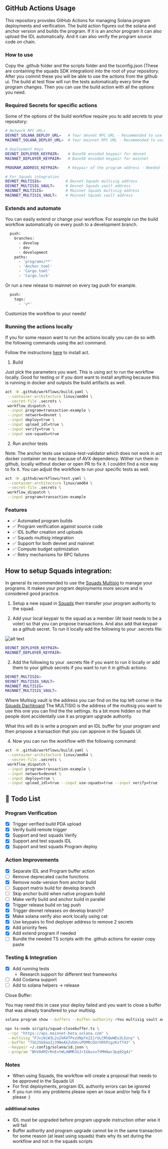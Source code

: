 ## GitHub Actions Usage

This repository provides GitHub Actions for managing Solana program deployments and verification. The build action figures out the solana and anchor version and builds the program. If it is an anchor program it can also upload the IDL automatically. And it can also verify the program source code on chain.

### How to use

Copy the .github folder and the scripts folder and the tsconfig.json (These are containing the squads SDK integration) into the root of your repository. After you commit these you will be able to use the actions from the github ui.
The build at test flow will run the tests automatically every time the program changes.
Then you can use the build action with all the options you need.

### Required Secrets for specific actions

Some of the options of the build workflow require you to add secrets to your repository:

```bash
# Network RPC URLs
DEVNET_SOLANA_DEPLOY_URL=   # Your devnet RPC URL - Recommended to use a payed RPC url
MAINNET_SOLANA_DEPLOY_URL=  # Your mainnet RPC URL - Recommended to use a payed RPC url

# Deployment Keys
DEVNET_DEPLOYER_KEYPAIR=    # Base58 encoded keypair for devnet
MAINNET_DEPLOYER_KEYPAIR=   # Base58 encoded keypair for mainnet

PROGRAM_ADDRESS_KEYPAIR=    # Keypair of the program address - Needed for initial deploy and for native programs to find the program address

# For Squads integration
DEVNET_MULTISIG=           # Devnet Squads multisig address
DEVNET_MULTISIG_VAULT=     # Devnet Squads vault address
MAINNET_MULTISIG=          # Mainnet Squads multisig address
MAINNET_MULTISIG_VAULT=    # Mainnet Squads vault address
```

### Extends and automate

You can easily extend or change your workflow. For example run the build workflow automatically on every push to a development branch.

```bash
  push:
    branches:
      - develop
      - dev
      - development
    paths:
      - 'programs/**'
      - 'Anchor.toml'
      - 'Cargo.toml'
      - 'Cargo.lock'
```

Or run a new release to mainnet on every tag push for example.

```bash
  push:
    tags:
      - 'v*'
```

Customize the workflow to your needs!

### Running the actions locally

If you for some reason want to run the actions locally you can do so with the following commands using the act command.

Follow the instructions [here](https://nektosact.com/installation/index.html) to install act.

1. Build

Just pick the parameters you want. This is using act to run the workflow locally. Good for testing or if you dont want to install anything because this is running in docker and outputs the build artifacts as well.

```bash
act -W .github/workflows/build.yaml \
 --container-architecture linux/amd64 \
 --secret-file .secrets \
 workflow_dispatch \
 --input program=transaction-example \
 --input network=devnet \
 --input deploy=true \
 --input upload_idl=true \
 --input verify=true \
 --input use-squads=true
```

2. Run anchor tests

Note: The anchor tests use solana-test-validator which does not work in act docker container on mac because of AVX dependency. Wither run them in github, locally without docker or open PR to fix it. I couldnt find a nice way to fix it.
You can adjust the workflow to run your specific tests as well.

```bash
act -W .github/workflows/test.yaml \
 --container-architecture linux/amd64 \
 --secret-file .secrets \
 workflow_dispatch \
 --input program=transaction-example
```

### Features

- ✅ Automated program builds
- ✅ Program verification against source code
- ✅ IDL buffer creation and uploads
- ✅ Squads multisig integration
- ✅ Support for both devnet and mainnet
- ✅ Compute budget optimization
- ✅ Retry mechanisms for RPC failures

## How to setup Squads integration:

In general its recommended to use the [Squads Multisig](https://docs.squads.so/squads-cli/overview) to manage your programs.
It makes your program deployments more secure and is considered good practice.

1. Setup a new squad in [Squads](https://v4.squads.so/squads/) then transfer your program authority to the squad.

2. Add your local keypair to the squad as a member (At least needs to be a voter) so that you can propose transactions. And also add that keypair as a github secret.
   To run it locally add the following to your .secrets file:

![alt text](image.png)

```bash
DEVNET_DEPLOYER_KEYPAIR=
MAINNET_DEPLOYER_KEYPAIR=
```

2. Add the following to your .secrets file if you want to run it locally or add them to your github secrets if you want to run it in github actions:

```bash
DEVNET_MULTISIG=
DEVNET_MULTISIG_VAULT=
MAINNET_MULTISIG=
MAINNET_MULTISIG_VAULT=
```

Where Multisig vault is the address you can find on the top left corner in the [Squads Dachboard](https://v4.squads.so/squads/)
The MULTISIG is the address of the multisig you want to use this one you can find the the settings. Its a bit more hidden so that people dont accidentally use it as program upgrade authority.

What this will do is write a program and an IDL buffer for your program and then propose a transaction that you can approve in the Squads UI.

4. Now you can run the workflow with the following command:

```bash
act -W .github/workflows/build.yaml \
 --container-architecture linux/amd64 \
 --secret-file .secrets \
 workflow_dispatch \
 --input program=transaction-example \
 --input network=devnet \
 --input deploy=true \
 --input upload_idl=true --input use-squads=true --input verify=true
```

## 📝 Todo List

### Program Verification

- [x] Trigger verified build PDA upload
- [x] Verify build remote trigger
- [x] Support and test squads Verify
- [x] Support and test squads IDL
- [x] Support and test squads Program deploy

### Action Improvements

- [x] Separate IDL and Program buffer action
- [ ] Remove deprecated cache functions
- [x] Remove node-version from anchor build
- [ ] Support matrix build for develop branch
- [ ] Skip anchor build when native program build
- [ ] Make verify build and anchor build in parallel
- [x] Trigger release build on tag push
- [x] Trigger devnet releases on develop branch?
- [x] Make solana verify also work locally using cat
- [x] Use keypairs to find deployer address to remove 2 secrets
- [x] Add priority fees
- [x] Add extend program if needed
- [ ] Bundle the needed TS scripts with the .github actions for easier copy paste

### Testing & Integration

- [x] Add running tests
  - Research support for different test frameworks
- [ ] Add Codama support
- [ ] Add to solana helpers -> release

Close Buffer:

You may need this in case your deploy failed and you want to close a buffer that was already transfered to your multisig.

```bash
solana program show --buffers --buffer-authority <You multisig vault address>

npx ts-node scripts/squad-closebuffer.ts \
 --rpc "https://api.mainnet-beta.solana.com" \
 --multisig "FJviNjW3L2u2kR4TPxzUNpfe2ZjrULCRhQwWEu3LGzny" \
 --buffer "7SGJSG8aoZj39NeAkZvbUvsPDMRcUUrhRhPzgzKv7743" \
 --keypair ~/.config/solana/id.json \
 --program "BhV84MZrRnEvtWLdWMRJGJr1GbusxfVMHAwc3pq92g4z"
```

### Notes

- When using Squads, the workflow will create a proposal that needs to be approved in the Squads UI
- For first deployments, program IDL authority errors can be ignored
- If you run into any problems please open an issue and/or help fix it please :)

#### additional notes

- IDL must be upgraded before program upgrade instruction other wise it will fail
- Buffer authority and program upgrade cannot be in the same transaction for some reason (at least using squads) thats why its set during the workflow and not in the squads scripts

